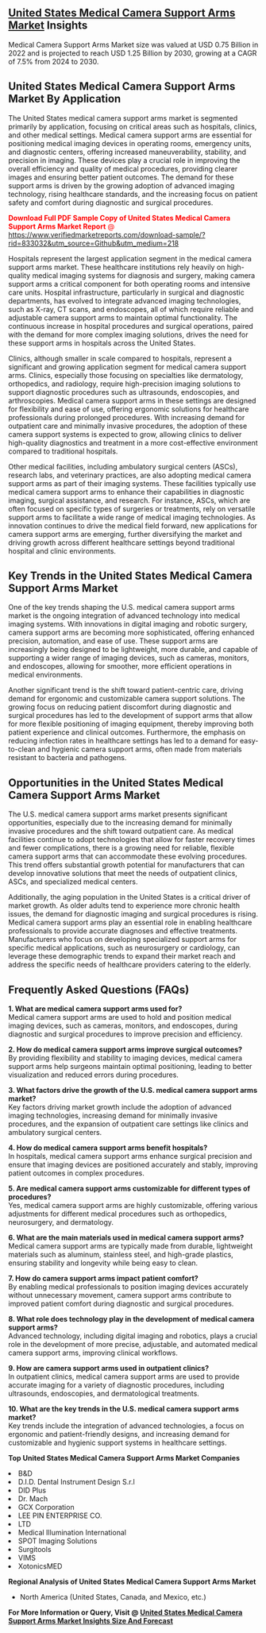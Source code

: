 <h2><a href="https://www.verifiedmarketreports.com/download-sample/?rid=833032&amp;utm_source=Github&amp;utm_medium=218" target="_blank">United States Medical Camera Support Arms Market</a> Insights</h2><p>Medical Camera Support Arms Market size was valued at USD 0.75 Billion in 2022 and is projected to reach USD 1.25 Billion by 2030, growing at a CAGR of 7.5% from 2024 to 2030.</p><p><h2>United States Medical Camera Support Arms Market By Application</h2> <p>The United States medical camera support arms market is segmented primarily by application, focusing on critical areas such as hospitals, clinics, and other medical settings. Medical camera support arms are essential for positioning medical imaging devices in operating rooms, emergency units, and diagnostic centers, offering increased maneuverability, stability, and precision in imaging. These devices play a crucial role in improving the overall efficiency and quality of medical procedures, providing clearer images and ensuring better patient outcomes. The demand for these support arms is driven by the growing adoption of advanced imaging technology, rising healthcare standards, and the increasing focus on patient safety and comfort during diagnostic and surgical procedures.</p> <p><p><span class=""><span style="color: #ff0000;"><strong>Download Full PDF Sample Copy of United States Medical Camera Support Arms Market Report</strong> @ </span><a href="https://www.verifiedmarketreports.com/download-sample/?rid=833032&amp;utm_source=Github&amp;utm_medium=218" target="_blank">https://www.verifiedmarketreports.com/download-sample/?rid=833032&amp;utm_source=Github&amp;utm_medium=218</a></span></p></p> <p>Hospitals represent the largest application segment in the medical camera support arms market. These healthcare institutions rely heavily on high-quality medical imaging systems for diagnosis and surgery, making camera support arms a critical component for both operating rooms and intensive care units. Hospital infrastructure, particularly in surgical and diagnostic departments, has evolved to integrate advanced imaging technologies, such as X-ray, CT scans, and endoscopes, all of which require reliable and adjustable camera support arms to maintain optimal functionality. The continuous increase in hospital procedures and surgical operations, paired with the demand for more complex imaging solutions, drives the need for these support arms in hospitals across the United States.</p> <p>Clinics, although smaller in scale compared to hospitals, represent a significant and growing application segment for medical camera support arms. Clinics, especially those focusing on specialties like dermatology, orthopedics, and radiology, require high-precision imaging solutions to support diagnostic procedures such as ultrasounds, endoscopies, and arthroscopies. Medical camera support arms in these settings are designed for flexibility and ease of use, offering ergonomic solutions for healthcare professionals during prolonged procedures. With increasing demand for outpatient care and minimally invasive procedures, the adoption of these camera support systems is expected to grow, allowing clinics to deliver high-quality diagnostics and treatment in a more cost-effective environment compared to traditional hospitals.</p> <p>Other medical facilities, including ambulatory surgical centers (ASCs), research labs, and veterinary practices, are also adopting medical camera support arms as part of their imaging systems. These facilities typically use medical camera support arms to enhance their capabilities in diagnostic imaging, surgical assistance, and research. For instance, ASCs, which are often focused on specific types of surgeries or treatments, rely on versatile support arms to facilitate a wide range of medical imaging technologies. As innovation continues to drive the medical field forward, new applications for camera support arms are emerging, further diversifying the market and driving growth across different healthcare settings beyond traditional hospital and clinic environments.</p> <h2>Key Trends in the United States Medical Camera Support Arms Market</h2> <p>One of the key trends shaping the U.S. medical camera support arms market is the ongoing integration of advanced technology into medical imaging systems. With innovations in digital imaging and robotic surgery, camera support arms are becoming more sophisticated, offering enhanced precision, automation, and ease of use. These support arms are increasingly being designed to be lightweight, more durable, and capable of supporting a wider range of imaging devices, such as cameras, monitors, and endoscopes, allowing for smoother, more efficient operations in medical environments.</p> <p>Another significant trend is the shift toward patient-centric care, driving demand for ergonomic and customizable camera support solutions. The growing focus on reducing patient discomfort during diagnostic and surgical procedures has led to the development of support arms that allow for more flexible positioning of imaging equipment, thereby improving both patient experience and clinical outcomes. Furthermore, the emphasis on reducing infection rates in healthcare settings has led to a demand for easy-to-clean and hygienic camera support arms, often made from materials resistant to bacteria and pathogens.</p> <h2>Opportunities in the United States Medical Camera Support Arms Market</h2> <p>The U.S. medical camera support arms market presents significant opportunities, especially due to the increasing demand for minimally invasive procedures and the shift toward outpatient care. As medical facilities continue to adopt technologies that allow for faster recovery times and fewer complications, there is a growing need for reliable, flexible camera support arms that can accommodate these evolving procedures. This trend offers substantial growth potential for manufacturers that can develop innovative solutions that meet the needs of outpatient clinics, ASCs, and specialized medical centers.</p> <p>Additionally, the aging population in the United States is a critical driver of market growth. As older adults tend to experience more chronic health issues, the demand for diagnostic imaging and surgical procedures is rising. Medical camera support arms play an essential role in enabling healthcare professionals to provide accurate diagnoses and effective treatments. Manufacturers who focus on developing specialized support arms for specific medical applications, such as neurosurgery or cardiology, can leverage these demographic trends to expand their market reach and address the specific needs of healthcare providers catering to the elderly.</p> <h2>Frequently Asked Questions (FAQs)</h2> <p><b>1. What are medical camera support arms used for?</b><br>Medical camera support arms are used to hold and position medical imaging devices, such as cameras, monitors, and endoscopes, during diagnostic and surgical procedures to improve precision and efficiency.</p> <p><b>2. How do medical camera support arms improve surgical outcomes?</b><br>By providing flexibility and stability to imaging devices, medical camera support arms help surgeons maintain optimal positioning, leading to better visualization and reduced errors during procedures.</p> <p><b>3. What factors drive the growth of the U.S. medical camera support arms market?</b><br>Key factors driving market growth include the adoption of advanced imaging technologies, increasing demand for minimally invasive procedures, and the expansion of outpatient care settings like clinics and ambulatory surgical centers.</p> <p><b>4. How do medical camera support arms benefit hospitals?</b><br>In hospitals, medical camera support arms enhance surgical precision and ensure that imaging devices are positioned accurately and stably, improving patient outcomes in complex procedures.</p> <p><b>5. Are medical camera support arms customizable for different types of procedures?</b><br>Yes, medical camera support arms are highly customizable, offering various adjustments for different medical procedures such as orthopedics, neurosurgery, and dermatology.</p> <p><b>6. What are the main materials used in medical camera support arms?</b><br>Medical camera support arms are typically made from durable, lightweight materials such as aluminum, stainless steel, and high-grade plastics, ensuring stability and longevity while being easy to clean.</p> <p><b>7. How do camera support arms impact patient comfort?</b><br>By enabling medical professionals to position imaging devices accurately without unnecessary movement, camera support arms contribute to improved patient comfort during diagnostic and surgical procedures.</p> <p><b>8. What role does technology play in the development of medical camera support arms?</b><br>Advanced technology, including digital imaging and robotics, plays a crucial role in the development of more precise, adjustable, and automated medical camera support arms, improving clinical workflows.</p> <p><b>9. How are camera support arms used in outpatient clinics?</b><br>In outpatient clinics, medical camera support arms are used to provide accurate imaging for a variety of diagnostic procedures, including ultrasounds, endoscopies, and dermatological treatments.</p> <p><b>10. What are the key trends in the U.S. medical camera support arms market?</b><br>Key trends include the integration of advanced technologies, a focus on ergonomic and patient-friendly designs, and increasing demand for customizable and hygienic support systems in healthcare settings.</p> </p><p><strong>Top United States Medical Camera Support Arms Market Companies</strong></p><div data-test-id=""><p><li>B&D</li><li> D.I.D. Dental Instrument Design S.r.l</li><li> DID Plus</li><li> Dr. Mach</li><li> GCX Corporation</li><li> LEE PIN ENTERPRISE CO.</li><li> LTD</li><li> Medical Illumination International</li><li> SPOT Imaging Solutions</li><li> Surgitools</li><li> VIMS</li><li> XotonicsMED</li></p><div><strong>Regional Analysis of&nbsp;United States Medical Camera Support Arms Market</strong></div><ul><li dir="ltr"><p dir="ltr">North America&nbsp;(United States, Canada, and Mexico, etc.)</p></li></ul><p><strong>For More Information or Query, Visit @&nbsp;</strong><strong><a href="https://www.verifiedmarketreports.com/product/medical-camera-support-arms-market/?utm_source=Github&amp;utm_medium=218" target="_blank">United States Medical Camera Support Arms Market Insights Size And Forecast</a></strong></p></div>
